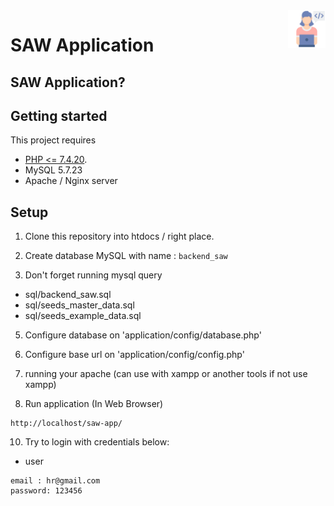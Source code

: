 <a href="https://github.com/mellyzarsmwn/backend-saw/">
    <img src="assets/image/programmer.png" alt="Programmer logo" title="Backend" align="right" height="60" />
</a>

SAW Application
======================
## SAW Application?


## Getting started
This project requires
- [PHP <= 7.4.20](https://www.php.net/manual/en/install.php).
- MySQL 5.7.23
- Apache / Nginx server


## Setup
1. Clone this repository into htdocs / right place.

2. Create database MySQL with name : `backend_saw`

3.  Don't forget running mysql query 
  - sql/backend_saw.sql
  - sql/seeds_master_data.sql
  - sql/seeds_example_data.sql
  
5. Configure database on 'application/config/database.php'
6. Configure base url on 'application/config/config.php'
7. running your apache (can use with xampp or another tools if not use xampp)

9. Run application (In Web Browser)
```
http://localhost/saw-app/
```

10. Try to login with credentials below:
- user
```
email : hr@gmail.com
password: 123456
```

